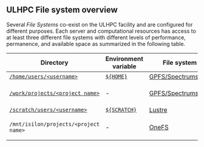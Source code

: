 ## ULHPC File system overview

<!--content-start-->

Several _File Systems_ co-exist on the ULHPC facility and are configured for different purposes. Each server and computational resources has access to at least three different file systems with different levels of performance, permanence, and available space as summarized in the following table.

<!--table-start-->

| Directory                                                                                                  | Environment variable                                           | File system                                  | Backup                               |
|------------------------------------------------------------------------------------------------------------|----------------------------------------------------------------|----------------------------------------------|--------------------------------------|
| [`/home/users/<username>`](../filesystems/gpfs.md#global-home-directory-home)                              | [`${HOME}`](../filesystems/gpfs.md#global-home-directory-home) | [GPFS/Spectrumscale](../filesystems/gpfs.md) | no                                   |
| [`/work/projects/<project name>`](../filesystems/gpfs.md#global-project-directory-projecthomeworkprojects) | -                                                              | [GPFS/Spectrumscale](../filesystems/gpfs.md) | yes (partial, `backup` subdirectory) |
| [`/scratch/users/<username>`](../filesystems/lustre.md)                                                    | [`${SCRATCH}`](../filesystems/lustre.md)                       | [Lustre](../filesystems/lustre.md)           | no                                   |
| `/mnt/isilon/projects/<project name>`                                                                      | -                                                              | [OneFS](../filesystems/isilon.md)            | yes (live sync and snapshots)        |

